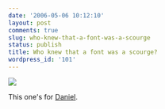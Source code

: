 ```yaml
---
date: '2006-05-06 10:12:10'
layout: post
comments: true
slug: who-knew-that-a-font-was-a-scourge
status: publish
title: Who knew that a font was a scourge?
wordpress_id: '101'
---
```


[![](http://www.ms-studio.com/Resources/item4a.gif)](http://www.ms-studio.com/articles.html)

This one's for [Daniel](http://hfriend.com/).
